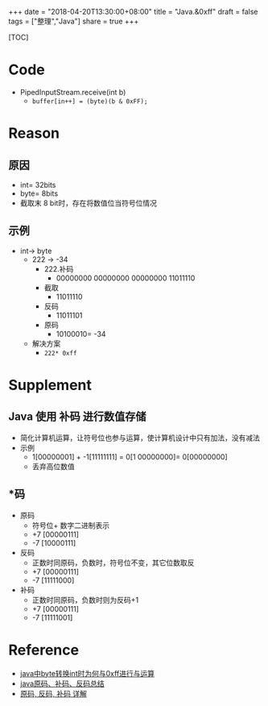 ﻿+++
date = "2018-04-20T13:30:00+08:00"
title = "Java.&0xff"
draft = false
tags = ["整理","Java"]
share = true
+++


[TOC]

# Code
- PipedInputStream.receive(int b)
	- `buffer[in++] = (byte)(b & 0xFF);`

# Reason
## 原因
- int= 		32bits
- byte= 	8bits
- 截取末 8 bit时，存在将数值位当符号位情况

## 示例
- int-> byte
	- 222 -> -34
		- 222.补码
			- 00000000 00000000 00000000 11011110
		- 截取
			- 11011110
		- 反码
			- 11011101
		- 原码
			- 10100010= -34
	- 解决方案
		- `222* 0xff`

# Supplement
## Java 使用 **补码** 进行数值存储
- 简化计算机运算，让符号位也参与运算，使计算机设计中只有加法，没有减法
- 示例
	- 1[00000001] + -1[11111111] = 0[1 00000000]= 0[00000000] 
	- 丢弃高位数值

## *码
- 原码
	- 符号位+ 数字二进制表示
	- +7 [00000111]
	- -7 [10000111]
- 反码
	- 正数时同原码，负数时，符号位不变，其它位数取反
	- +7 [00000111]
	- -7 [11111000]
- 补码
	- 正数时同原码，负数时则为反码+1
	- +7 [00000111]
	- -7 [11111001]


# Reference
- [java中byte转换int时为何与0xff进行与运算](http://www.blogjava.net/orangelizq/archive/2008/07/20/216228.html)
- [java原码、补码、反码总结](https://blog.csdn.net/qq_30739519/article/details/50991484)
- [原码, 反码, 补码 详解](http://www.cnblogs.com/zhangziqiu/archive/2011/03/30/ComputerCode.html)